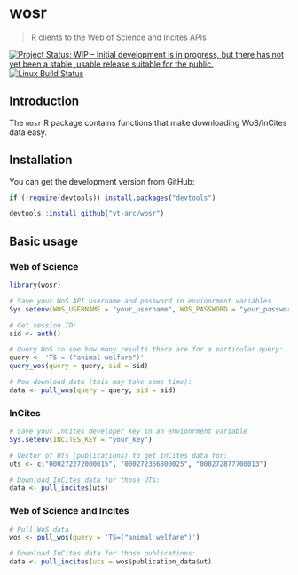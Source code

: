 wosr 
================

> R clients to the Web of Science and Incites APIs

[![Project Status: WIP – Initial development is in progress, but there has not yet been a stable, usable release suitable for the public.](http://www.repostatus.org/badges/latest/wip.svg)](http://www.repostatus.org/#wip)
[![Linux Build Status](https://travis-ci.org/vt-arc/wosr.svg?branch=master)](https://travis-ci.org/vt-arc/wosr)

Introduction
----------------

The `wosr` R package contains functions that make downloading WoS/InCites data easy.

Installation
------------

You can get the development version from GitHub:

``` r
if (!require(devtools)) install.packages("devtools")

devtools::install_github("vt-arc/wosr")
```

Basic usage
---------------

### Web of Science

``` r
library(wosr)

# Save your WoS API username and password in envionrment variables
Sys.setenv(WOS_USERNAME = "your_username", WOS_PASSWORD = "your_password")

# Get session ID:
sid <- auth()

# Query WoS to see how many results there are for a particular query:
query <- 'TS = ("animal welfare")'
query_wos(query = query, sid = sid)

# Now download data (this may take some time):
data <- pull_wos(query = query, sid = sid)
```

### InCites

``` r
# Save your InCites developer key in an envionrment variable
Sys.setenv(INCITES_KEY = "your_key")

# Vector of UTs (publications) to get InCites data for:
uts <- c("000272272000015", "000272366800025", "000272877700013")

# Download InCites data for those UTs:
data <- pull_incites(uts)
```

### Web of Science and Incites

``` r
# Pull WoS data
wos <- pull_wos(query = 'TS=("animal welfare")')

# Download InCites data for those publications:
data <- pull_incites(uts = wos$publication_data$ut)
```
